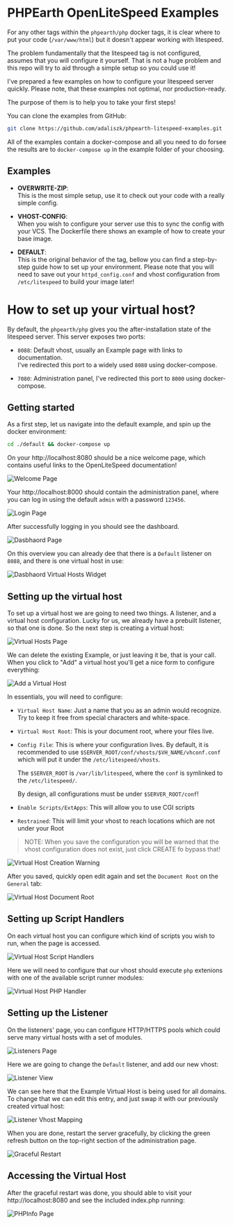 PHPEarth OpenLiteSpeed Examples
===============================

For any other tags within the `phpearth/php` docker tags, it is clear where to 
put your code (`/var/www/html`) but it doesn't appear working with litespeed.

The problem fundamentally that the litespeed tag is not configured, assumes 
that you will configure it yourself. That is not a huge problem and this repo
will try to aid through a simple setup so you could use it!

I've prepared a few examples on how to configure your litespeed server quickly.
Please note, that these examples not optimal, nor production-ready.

The purpose of them is to help you to take your first steps!

You can clone the examples from GitHub:
```bash
git clone https://github.com/adaliszk/phpearth-litespeed-examples.git
```

All of the examples contain a docker-compose and all you need to do forsee
the results are to `docker-compose up` in the example folder of your choosing.


Examples
--------

- **OVERWRITE-ZIP**:  
  This is the most simple setup, use it to check out your code with a really
  simple config.

- **VHOST-CONFIG**:  
  When you wish to configure your server use this to sync the config with your
  VCS. The Dockerfile there shows an example of how to create your base image.

- **DEFAULT**:  
  This is the original behavior of the tag, bellow you can find a step-by-step
  guide how to set up your environment. Please note that you will need to save
  out your `httpd_config.conf` and vhost configuration from `/etc/litespeed` to
  build your image later!


How to set up your virtual host?
================================

By default, the `phpearth/php` gives you the after-installation state of the 
litespeed server. This server exposes two ports:

- `8088`: Default vhost, usually an Example page with links to documentation.  
  I've redirected this port to a widely used `8080` using docker-compose.

- `7080`: Administration panel, I've redirected this port to `8000` using
  docker-compose.


Getting started
---------------

As a first step, let us navigate into the default example, and spin up the 
docker environment:
```bash
cd ./default && docker-compose up
```

On your http://localhost:8080 should be a nice welcome page, which contains
useful links to the OpenLiteSpeed documentation!

![Welcome Page](.screenshots/welcome-page.png)

Your http://localhost:8000 should contain the administration panel, where you 
can log in using the default `admin` with a password `123456`.

![Login Page](.screenshots/login.png)

After successfully logging in you should see the dashboard.

![Dasbhaord Page](.screenshots/dashboard.png)

On this overview you can already dee that there is a `Default` listener on
`8088`, and there is one virtual host in use:

![Dasbhaord Virtual Hosts Widget](.screenshots/dashboard-virtual-hosts.png)


Setting up the virtual host
---------------------------

To set up a virtual host we are going to need two things. A listener, and 
a virtual host configuration. Lucky for us, we already have a prebuilt 
listener, so that one is done. So the next step is creating a virtual host:

![Virtual Hosts Page](.screenshots/virtual-hosts.png)

We can delete the existing Example, or just leaving it be, that is your call.
When you click to "Add" a virtual host you'll get a nice form to configure
everything:

![Add a Virtual Host](.screenshots/virtual-host-form.png)

In essentials, you will need to configure:

- `Virtual Host Name`: Just a name that you as an admin would recognize.  
  Try to keep it free from special characters and white-space.

- `Virtual Host Root`: 
  This is your document root, where your files live.

- `Config File`:
  This is where your configuration lives. By default, it is recommended to use
  `$SERVER_ROOT/conf/vhosts/$VH_NAME/vhconf.conf` which will put it under the
  `/etc/litespeed/vhosts`.
  
  The `$SERVER_ROOT` is `/var/lib/litespeed`, where the `conf` is symlinked to
  the `/etc/litespeed/`.
  
  By design, all configurations must be under `$SERVER_ROOT/conf`!

- `Enable Scripts/ExtApps`: 
  This will allow you to use CGI scripts

- `Restrained`:
  This will limit your vhost to reach locations which are not under your Root

> NOTE: When you save the configuration you will be warned that the vhost
>       configuration does not exist, just click CREATE fo bypass that!

![Virtual Host Creation Warning](.screenshots/virtual-host-warning.png)

After you saved, quickly open edit again and set the `Document Root` on the
`General` tab:

![Virtual Host Document Root](.screenshots/virtual-host-general.png)


Setting up Script Handlers
--------------------------

On each virtual host you can configure which kind of scripts you wish to run,
when the page is accessed. 

![Virtual Host Script Handlers](.screenshots/virtual-host-script-handlers.png)

Here we will need to configure that our vhost should execute `php` extenions
with one of the available script runner modules:

![Virtual Host PHP Handler](.screenshots/virtual-host-php-script-handler.png)


Setting up the Listener
-----------------------

On the listeners' page, you can configure HTTP/HTTPS pools which could serve 
many virtual hosts with a set of modules.

![Listeners Page](.screenshots/listeners.png)

Here we are going to change the `Default` listener, and add our new vhost:

![Listener View](.screenshots/listener-view.png)

We can see here that the Example Virtual Host is being used for all domains.
To change that we can edit this entry, and just swap it with our previously
created virtual host:

![Listener Vhost Mapping](.screenshots/listener-vhost-mapping.png)

When you are done, restart the server gracefully, by clicking the green refresh
button on the top-right section of the administration page.

![Graceful Restart](.screenshots/graceful-restart.png)


Accessing the Virtual Host
--------------------------

After the graceful restart was done, you should able to visit your 
http://localhost:8080 and see the included index.php running:

![PHPInfo Page](.screenshots/phpinfo.png)
